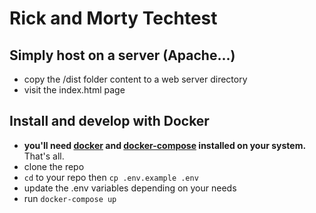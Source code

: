 # Rick and Morty Techtest

## Simply host on a server (Apache...)
- copy the /dist folder content to a web server directory
- visit the index.html page

## Install and develop with Docker
- **you'll need [docker](https://docs.docker.com/get-docker/) and [docker-compose](https://docs.docker.com/compose/install/) installed on your system.** That's all.
- clone the repo
- ```cd``` to your repo then ```cp .env.example .env```
- update the .env variables depending on your needs
- run ```docker-compose up```

